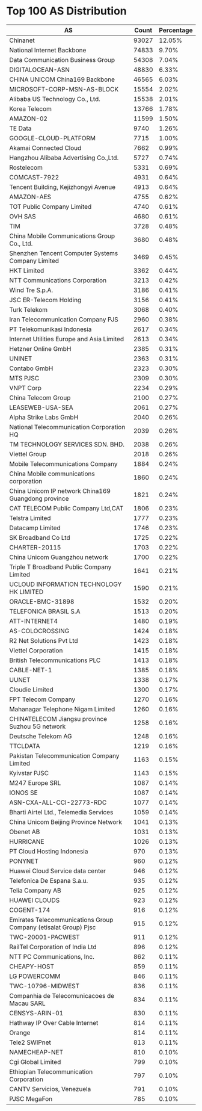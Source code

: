 # Top 100 AS Distribution
| AS | Count | Percentage |
|----|----|----|
| Chinanet | 93027 | 12.05% |
| National Internet Backbone | 74833 | 9.70% |
| Data Communication Business Group | 54308 | 7.04% |
| DIGITALOCEAN-ASN | 48830 | 6.33% |
| CHINA UNICOM China169 Backbone | 46565 | 6.03% |
| MICROSOFT-CORP-MSN-AS-BLOCK | 15554 | 2.02% |
| Alibaba US Technology Co., Ltd. | 15538 | 2.01% |
| Korea Telecom | 13766 | 1.78% |
| AMAZON-02 | 11599 | 1.50% |
| TE Data | 9740 | 1.26% |
| GOOGLE-CLOUD-PLATFORM | 7715 | 1.00% |
| Akamai Connected Cloud | 7662 | 0.99% |
| Hangzhou Alibaba Advertising Co.,Ltd. | 5727 | 0.74% |
| Rostelecom | 5331 | 0.69% |
| COMCAST-7922 | 4931 | 0.64% |
| Tencent Building, Kejizhongyi Avenue | 4913 | 0.64% |
| AMAZON-AES | 4755 | 0.62% |
| TOT Public Company Limited | 4740 | 0.61% |
| OVH SAS | 4680 | 0.61% |
| TIM | 3728 | 0.48% |
| China Mobile Communications Group Co., Ltd. | 3680 | 0.48% |
| Shenzhen Tencent Computer Systems Company Limited | 3469 | 0.45% |
| HKT Limited | 3362 | 0.44% |
| NTT Communications Corporation | 3213 | 0.42% |
| Wind Tre S.p.A. | 3186 | 0.41% |
| JSC ER-Telecom Holding | 3156 | 0.41% |
| Turk Telekom | 3068 | 0.40% |
| Iran Telecommunication Company PJS | 2960 | 0.38% |
| PT Telekomunikasi Indonesia | 2617 | 0.34% |
| Internet Utilities Europe and Asia Limited | 2613 | 0.34% |
| Hetzner Online GmbH | 2385 | 0.31% |
| UNINET | 2363 | 0.31% |
| Contabo GmbH | 2323 | 0.30% |
| MTS PJSC | 2309 | 0.30% |
| VNPT Corp | 2234 | 0.29% |
| China Telecom Group | 2100 | 0.27% |
| LEASEWEB-USA-SEA | 2061 | 0.27% |
| Alpha Strike Labs GmbH | 2040 | 0.26% |
| National Telecommunication Corporation HQ | 2039 | 0.26% |
| TM TECHNOLOGY SERVICES SDN. BHD. | 2038 | 0.26% |
| Viettel Group | 2018 | 0.26% |
| Mobile Telecommunications Company | 1884 | 0.24% |
| China Mobile communications corporation | 1860 | 0.24% |
| China Unicom IP network China169 Guangdong province | 1821 | 0.24% |
| CAT TELECOM Public Company Ltd,CAT | 1806 | 0.23% |
| Telstra Limited | 1777 | 0.23% |
| Datacamp Limited | 1746 | 0.23% |
| SK Broadband Co Ltd | 1725 | 0.22% |
| CHARTER-20115 | 1703 | 0.22% |
| China Unicom Guangzhou network | 1700 | 0.22% |
| Triple T Broadband Public Company Limited | 1641 | 0.21% |
| UCLOUD INFORMATION TECHNOLOGY HK LIMITED | 1590 | 0.21% |
| ORACLE-BMC-31898 | 1532 | 0.20% |
| TELEFONICA BRASIL S.A | 1513 | 0.20% |
| ATT-INTERNET4 | 1480 | 0.19% |
| AS-COLOCROSSING | 1424 | 0.18% |
| R2 Net Solutions Pvt Ltd | 1423 | 0.18% |
| Viettel Corporation | 1415 | 0.18% |
| British Telecommunications PLC | 1413 | 0.18% |
| CABLE-NET-1 | 1385 | 0.18% |
| UUNET | 1338 | 0.17% |
| Cloudie Limited | 1300 | 0.17% |
| FPT Telecom Company | 1270 | 0.16% |
| Mahanagar Telephone Nigam Limited | 1260 | 0.16% |
| CHINATELECOM Jiangsu province Suzhou 5G network | 1258 | 0.16% |
| Deutsche Telekom AG | 1248 | 0.16% |
| TTCLDATA | 1219 | 0.16% |
| Pakistan Telecommunication Company Limited | 1163 | 0.15% |
| Kyivstar PJSC | 1143 | 0.15% |
| M247 Europe SRL | 1087 | 0.14% |
| IONOS SE | 1087 | 0.14% |
| ASN-CXA-ALL-CCI-22773-RDC | 1077 | 0.14% |
| Bharti Airtel Ltd., Telemedia Services | 1059 | 0.14% |
| China Unicom Beijing Province Network | 1041 | 0.13% |
| Obenet AB | 1031 | 0.13% |
| HURRICANE | 1026 | 0.13% |
| PT Cloud Hosting Indonesia | 970 | 0.13% |
| PONYNET | 960 | 0.12% |
| Huawei Cloud Service data center | 946 | 0.12% |
| Telefonica De Espana S.a.u. | 935 | 0.12% |
| Telia Company AB | 925 | 0.12% |
| HUAWEI CLOUDS | 923 | 0.12% |
| COGENT-174 | 916 | 0.12% |
| Emirates Telecommunications Group Company (etisalat Group) Pjsc | 915 | 0.12% |
| TWC-20001-PACWEST | 911 | 0.12% |
| RailTel Corporation of India Ltd | 896 | 0.12% |
| NTT PC Communications, Inc. | 862 | 0.11% |
| CHEAPY-HOST | 859 | 0.11% |
| LG POWERCOMM | 846 | 0.11% |
| TWC-10796-MIDWEST | 836 | 0.11% |
| Companhia de Telecomunicacoes de Macau SARL | 834 | 0.11% |
| CENSYS-ARIN-01 | 830 | 0.11% |
| Hathway IP Over Cable Internet | 814 | 0.11% |
| Orange | 814 | 0.11% |
| Tele2 SWIPnet | 813 | 0.11% |
| NAMECHEAP-NET | 810 | 0.10% |
| Cgi Global Limited | 799 | 0.10% |
| Ethiopian Telecommunication Corporation | 797 | 0.10% |
| CANTV Servicios, Venezuela | 791 | 0.10% |
| PJSC MegaFon | 785 | 0.10% |
